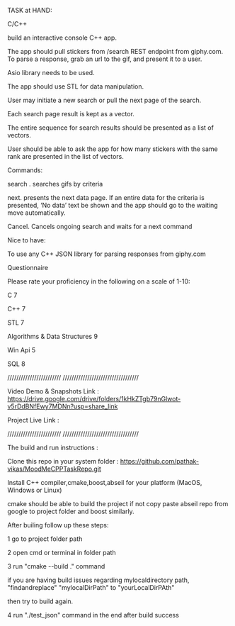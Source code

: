 TASK at HAND:

C/C++

build an interactive console C++ app.

The app should pull stickers from /search REST endpoint from giphy.com. To parse a response, grab an url to the gif, and present it to a user.

Asio library needs to be used.

The app should use STL for data manipulation.

User may initiate a new search or pull the next page of the search.

Each search page result is kept as a vector.

The entire sequence for search results should be presented as a list of vectors.

User should be able to ask the app for how many stickers with the same rank are presented in the list of vectors.



Commands:

search <criteria> . searches gifs by criteria 

next. presents the next data page. If an entire data for the criteria is presented, ‘No data’ text be shown and the app should go to the waiting move automatically.

Cancel. Cancels ongoing search and waits for a next command


Nice to have:

To use any C++ JSON library for parsing responses from giphy.com

Questionnaire

Please rate your proficiency in the following on a scale of 1-10:

C 7

C++ 7

STL 7

Algorithms & Data Structures 9

Win Api 5

SQL 8





//////////////////////// //////////////////////////////////


Video Demo & Snapshots Link : https://drive.google.com/drive/folders/1kHkZTgb79nGlwot-v5rDdBNfEwy7MDNn?usp=share_link

Project Live Link : 

//////////////////////// //////////////////////////////////


The build and run instructions :


Clone this repo in your system folder : https://github.com/pathak-vikas/MoodMeCPPTaskRepo.git


Install C++ compiler,cmake,boost,abseil for your platform (MacOS, Windows or Linux)


cmake should be able to build the project if not copy paste abseil repo from google to project folder and boost similarly. 



After builing follow up these steps:


1 go to project folder path 


2 open cmd or terminal in folder path


3 run "cmake --build ." command


if you are having build issues regarding mylocaldirectory path, "findandreplace" "mylocalDirPath" to "yourLocalDirPAth" 


then try to build again.


4 run "./test_json" command in the end after build success




